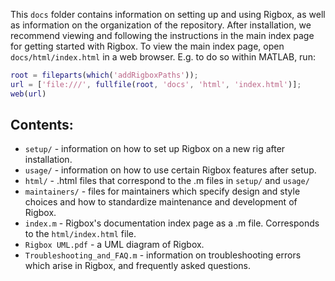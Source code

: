 This `docs` folder contains information on setting up and using Rigbox, as well as information on the organization of the repository. After installation, we recommend viewing and following the instructions in the main index page for getting started with Rigbox. To view the main index page, open `docs/html/index.html` in a web browser. E.g. to do so within MATLAB, run:
```matlab
root = fileparts(which('addRigboxPaths'));
url = ['file:///', fullfile(root, 'docs', 'html', 'index.html')];
web(url)
```

## Contents:

- `setup/` - information on how to set up Rigbox on a new rig after installation.
- `usage/` - information on how to use certain Rigbox features after setup.
- `html/` - .html files that correspond to the .m files in `setup/` and `usage/`
- `maintainers/` - files for maintainers which specify design and style choices and how to standardize maintenance and development of Rigbox.
- `index.m` - Rigbox's documentation index page as a .m file. Corresponds to the `html/index.html` file.
- `Rigbox UML.pdf` - a UML diagram of Rigbox.
- `Troubleshooting_and_FAQ.m` - information on troubleshooting errors which arise in Rigbox, and frequently asked questions.